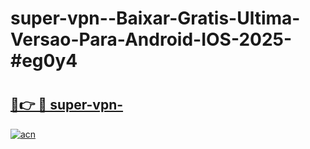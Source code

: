 # super-vpn--Baixar-Gratis-Ultima-Versao-Para-Android-IOS-2025-#eg0y4

# <h2><a href="https://ainizakaria.my?title=super-vpn-&ref=22M">🔗👉 🔴 super-vpn-</a></h2>

[![acn](https://github.com/user-attachments/assets/0f9c940e-d8b0-45ae-aac7-cd30a18b3e1c)](https://ainizakaria.my?title=super-vpn-&ref=22M)

